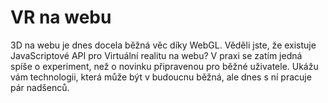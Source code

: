 # VR na webu

3D na webu je dnes docela běžná věc díky WebGL. Věděli jste, že existuje JavaScriptové API pro Virtuální realitu na webu? V praxi se zatím jedná spíše o experiment, než o novinku připravenou pro běžné uživatele. Ukážu vám technologii, která může být v budoucnu běžná, ale dnes s ní pracuje pár nadšenců.